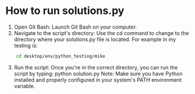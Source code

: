 # How to run solutions.py
1. Open Git Bash: Launch Git Bash on your computer.
2. Navigate to the script's directory: Use the cd command to change to the directory where your solutions.py file is located. For example in my testing is: 
```bash
    cd desktop/env/python_testing/mike
```
3. Run the script: Once you're in the correct directory, you can run the script by typing: python solution.py
Note: Make sure you have Python installed and properly configured in your system's PATH environment variable.
